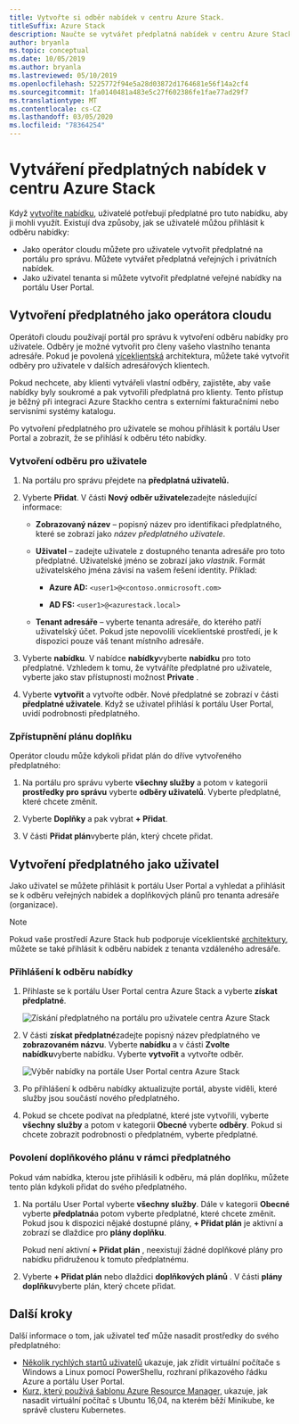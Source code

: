 ```yaml
---
title: Vytvořte si odběr nabídek v centru Azure Stack.
titleSuffix: Azure Stack
description: Naučte se vytvářet předplatná nabídek v centru Azure Stack.
author: bryanla
ms.topic: conceptual
ms.date: 10/05/2019
ms.author: bryanla
ms.lastreviewed: 05/10/2019
ms.openlocfilehash: 5225772f94e5a28d03872d1764681e56f14a2cf4
ms.sourcegitcommit: 1fa0140481a483e5c27f602386fe1fae77ad29f7
ms.translationtype: MT
ms.contentlocale: cs-CZ
ms.lasthandoff: 03/05/2020
ms.locfileid: "78364254"
---
```

# <a name="create-subscriptions-to-offers-in-azure-stack-hub"></a>Vytváření předplatných nabídek v centru Azure Stack

Když [vytvoříte nabídku](azure-stack-create-offer.md), uživatelé potřebují předplatné pro tuto nabídku, aby ji mohli využít. Existují dva způsoby, jak se uživatelé můžou přihlásit k odběru nabídky:

- Jako operátor cloudu můžete pro uživatele vytvořit předplatné na portálu pro správu. Můžete vytvářet předplatná veřejných i privátních nabídek.
- Jako uživatel tenanta si můžete vytvořit předplatné veřejné nabídky na portálu User Portal.  

## <a name="create-a-subscription-as-a-cloud-operator"></a>Vytvoření předplatného jako operátora cloudu

Operátoři cloudu používají portál pro správu k vytvoření odběru nabídky pro uživatele. Odběry je možné vytvořit pro členy vašeho vlastního tenanta adresáře. Pokud je povolená [víceklientská](azure-stack-enable-multitenancy.md) architektura, můžete také vytvořit odběry pro uživatele v dalších adresářových klientech.

Pokud nechcete, aby klienti vytvářeli vlastní odběry, zajistěte, aby vaše nabídky byly soukromé a pak vytvořili předplatná pro klienty. Tento přístup je běžný při integraci Azure Stackho centra s externími fakturačními nebo servisními systémy katalogu.

Po vytvoření předplatného pro uživatele se mohou přihlásit k portálu User Portal a zobrazit, že se přihlásí k odběru této nabídky.  

### <a name="to-create-a-subscription-for-a-user"></a>Vytvoření odběru pro uživatele

1. Na portálu pro správu přejdete na **předplatná uživatelů.**
2. Vyberte **Přidat**. V části **Nový odběr uživatele**zadejte následující informace:  

   - **Zobrazovaný název** – popisný název pro identifikaci předplatného, které se zobrazí jako *název předplatného uživatele*.
   - **Uživatel** – zadejte uživatele z dostupného tenanta adresáře pro toto předplatné. Uživatelské jméno se zobrazí jako *vlastník*.  Formát uživatelského jména závisí na vašem řešení identity. Příklad:

     - **Azure AD:** `<user1>@<contoso.onmicrosoft.com>`

     - **AD FS:** `<user1>@<azurestack.local>`

   - **Tenant adresáře** – vyberte tenanta adresáře, do kterého patří uživatelský účet. Pokud jste nepovolili víceklientské prostředí, je k dispozici pouze váš tenant místního adresáře.

3. Vyberte **nabídku**. V nabídce **nabídky**vyberte **nabídku** pro toto předplatné. Vzhledem k tomu, že vytváříte předplatné pro uživatele, vyberte jako stav přístupnosti možnost **Private** .

4. Vyberte **vytvořit** a vytvořte odběr. Nové předplatné se zobrazí v části **předplatné uživatele**. Když se uživatel přihlásí k portálu User Portal, uvidí podrobnosti předplatného.

### <a name="to-make-an-add-on-plan-available"></a>Zpřístupnění plánu doplňku

Operátor cloudu může kdykoli přidat plán do dříve vytvořeného předplatného:

1. Na portálu pro správu vyberte **všechny služby** a potom v kategorii **prostředky pro správu** vyberte **odběry uživatelů**. Vyberte předplatné, které chcete změnit.

2. Vyberte **Doplňky** a pak vybrat **+ Přidat**.  

3. V části **Přidat plán**vyberte plán, který chcete přidat.

## <a name="create-a-subscription-as-a-user"></a>Vytvoření předplatného jako uživatel

Jako uživatel se můžete přihlásit k portálu User Portal a vyhledat a přihlásit se k odběru veřejných nabídek a doplňkových plánů pro tenanta adresáře (organizace).

>[!NOTE]
>Pokud vaše prostředí Azure Stack hub podporuje víceklientské [architektury](azure-stack-enable-multitenancy.md), můžete se také přihlásit k odběru nabídek z tenanta vzdáleného adresáře.

### <a name="to-subscribe-to-an-offer"></a>Přihlášení k odběru nabídky

1. Přihlaste se k portálu User Portal centra Azure Stack a vyberte **získat předplatné**.

   ![Získání předplatného na portálu pro uživatele centra Azure Stack](media/azure-stack-subscribe-plan-provision-vm/image01.png)
  
2. V části **získat předplatné**zadejte popisný název předplatného ve **zobrazovaném názvu**. Vyberte **nabídku** a v části **Zvolte nabídku**vyberte nabídku. Vyberte **vytvořit** a vytvořte odběr.

   ![Výběr nabídky na portále User Portal centra Azure Stack](media/azure-stack-subscribe-plan-provision-vm/image02.png)
  
3. Po přihlášení k odběru nabídky aktualizujte portál, abyste viděli, které služby jsou součástí nového předplatného.

4. Pokud se chcete podívat na předplatné, které jste vytvořili, vyberte **všechny služby** a potom v kategorii **Obecné** vyberte **odběry**. Pokud si chcete zobrazit podrobnosti o předplatném, vyberte předplatné.  

### <a name="to-enable-an-add-on-plan-in-your-subscription"></a>Povolení doplňkového plánu v rámci předplatného

Pokud vám nabídka, kterou jste přihlásili k odběru, má plán doplňku, můžete tento plán kdykoli přidat do svého předplatného.  

1. Na portálu User Portal vyberte **všechny služby**. Dále v kategorii **Obecné** vyberte **předplatná**a potom vyberte předplatné, které chcete změnit. Pokud jsou k dispozici nějaké dostupné plány, **+ Přidat plán** je aktivní a zobrazí se dlaždice pro **plány doplňku**.

   Pokud není aktivní **+ Přidat plán** , neexistují žádné doplňkové plány pro nabídku přidruženou k tomuto předplatnému.

1. Vyberte **+ Přidat plán** nebo dlaždici **doplňkových plánů** . V části **plány doplňku**vyberte plán, který chcete přidat.

## <a name="next-steps"></a>Další kroky

Další informace o tom, jak uživatel teď může nasadit prostředky do svého předplatného:

- [Několik rychlých startů uživatelů](../user/azure-stack-quick-windows-portal.md) ukazuje, jak zřídit virtuální počítače s Windows a Linux pomocí PowerShellu, rozhraní příkazového řádku Azure a portálu User Portal.
- [Kurz, který používá šablonu Azure Resource Manager,](../user/azure-stack-create-vm-template.md) ukazuje, jak nasadit virtuální počítač s Ubuntu 16,04, na kterém běží Minikube, ke správě clusteru Kubernetes.

